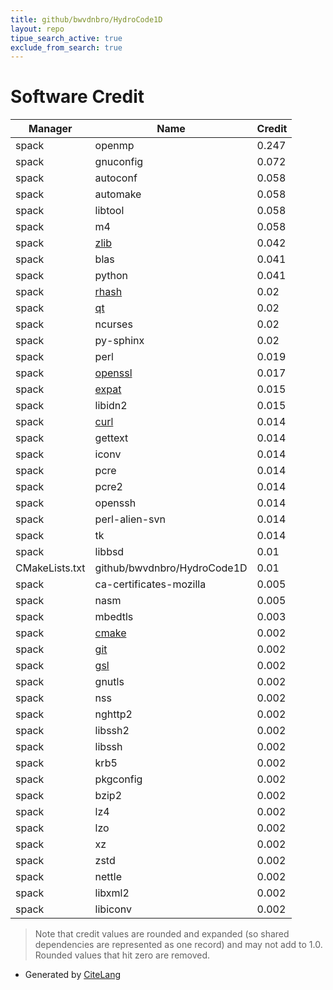 ```yaml
---
title: github/bwvdnbro/HydroCode1D
layout: repo
tipue_search_active: true
exclude_from_search: true
---
```

# Software Credit

|Manager|Name|Credit|
|-------|----|------|
|spack|openmp|0.247|
|spack|gnuconfig|0.072|
|spack|autoconf|0.058|
|spack|automake|0.058|
|spack|libtool|0.058|
|spack|m4|0.058|
|spack|[zlib](https://zlib.net)|0.042|
|spack|blas|0.041|
|spack|python|0.041|
|spack|[rhash](https://sourceforge.net/projects/rhash/)|0.02|
|spack|[qt](https://qt.io)|0.02|
|spack|ncurses|0.02|
|spack|py-sphinx|0.02|
|spack|perl|0.019|
|spack|[openssl](https://www.openssl.org)|0.017|
|spack|[expat](https://libexpat.github.io/)|0.015|
|spack|libidn2|0.015|
|spack|[curl](https://curl.se/)|0.014|
|spack|gettext|0.014|
|spack|iconv|0.014|
|spack|pcre|0.014|
|spack|pcre2|0.014|
|spack|openssh|0.014|
|spack|perl-alien-svn|0.014|
|spack|tk|0.014|
|spack|libbsd|0.01|
|CMakeLists.txt|github/bwvdnbro/HydroCode1D|0.01|
|spack|ca-certificates-mozilla|0.005|
|spack|nasm|0.005|
|spack|mbedtls|0.003|
|spack|[cmake](https://www.cmake.org)|0.002|
|spack|[git](http://git-scm.com)|0.002|
|spack|[gsl](https://www.gnu.org/software/gsl)|0.002|
|spack|gnutls|0.002|
|spack|nss|0.002|
|spack|nghttp2|0.002|
|spack|libssh2|0.002|
|spack|libssh|0.002|
|spack|krb5|0.002|
|spack|pkgconfig|0.002|
|spack|bzip2|0.002|
|spack|lz4|0.002|
|spack|lzo|0.002|
|spack|xz|0.002|
|spack|zstd|0.002|
|spack|nettle|0.002|
|spack|libxml2|0.002|
|spack|libiconv|0.002|


> Note that credit values are rounded and expanded (so shared dependencies are represented as one record) and may not add to 1.0. Rounded values that hit zero are removed.


- Generated by [CiteLang](https://github.com/vsoch/citelang)

